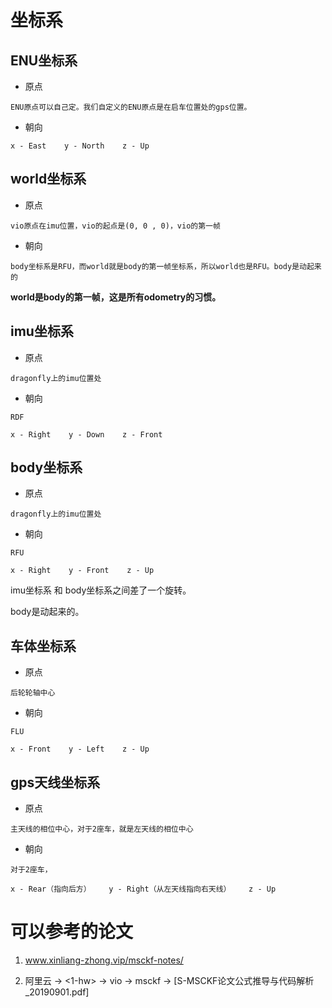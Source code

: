 # 坐标系

## ENU坐标系

- 原点
```
ENU原点可以自己定。我们自定义的ENU原点是在启车位置处的gps位置。
```

- 朝向
```
x - East    y - North    z - Up
```

## world坐标系

- 原点
```
vio原点在imu位置，vio的起点是(0, 0 , 0)，vio的第一帧
```

- 朝向
```
body坐标系是RFU，而world就是body的第一帧坐标系，所以world也是RFU。body是动起来的
```
**world是body的第一帧，这是所有odometry的习惯。**

## imu坐标系

- 原点
```
dragonfly上的imu位置处
```

- 朝向
```
RDF

x - Right    y - Down    z - Front
```

## body坐标系

- 原点
```
dragonfly上的imu位置处
```

- 朝向
```
RFU

x - Right    y - Front    z - Up
```

imu坐标系 和 body坐标系之间差了一个旋转。

body是动起来的。

## 车体坐标系

- 原点
```
后轮轮轴中心
```

- 朝向
```
FLU

x - Front    y - Left    z - Up
```

## gps天线坐标系

- 原点
```
主天线的相位中心，对于2座车，就是左天线的相位中心
```

- 朝向
```
对于2座车，

x - Rear（指向后方）    y - Right（从左天线指向右天线）    z - Up
```


# 可以参考的论文

1. www.xinliang-zhong.vip/msckf-notes/

2. 阿里云 -> <1-hw> -> vio -> msckf -> [S-MSCKF论文公式推导与代码解析_20190901.pdf]














